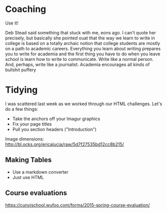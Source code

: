 # Coaching

Use it!

Deb Stead said something that stuck with me, eons ago. I can't quote her precisely, but basically she pointed ouat that the way we learn to write in college is based on a totally archaic notion that college students are mostly on a path to academic careers. Everything you learn about writing prepares you to write for academia and the first thing you have to do when you leave school is learn how to write to communicate. Write like a normal person. And, perhaps, write like a journalist. Academia encourages all kinds of bullshit puffery

# Tidying

I was scattered last week as we worked through our HTML challenges. Let's do a few things:

+ Take the anchors off your Imagur graphics
+ Fix your page titles
+ Pull you section headers ("Introduction")

Image dimensions: http://bl.ocks.org/ericalucia/raw/5d7f27535bd12cc8b215/

## Making Tables

* Use a markdown converter
* Just use HTML


## Course evaluations


https://cunyjschool.wufoo.com/forms/2015-spring-course-evaluation/
